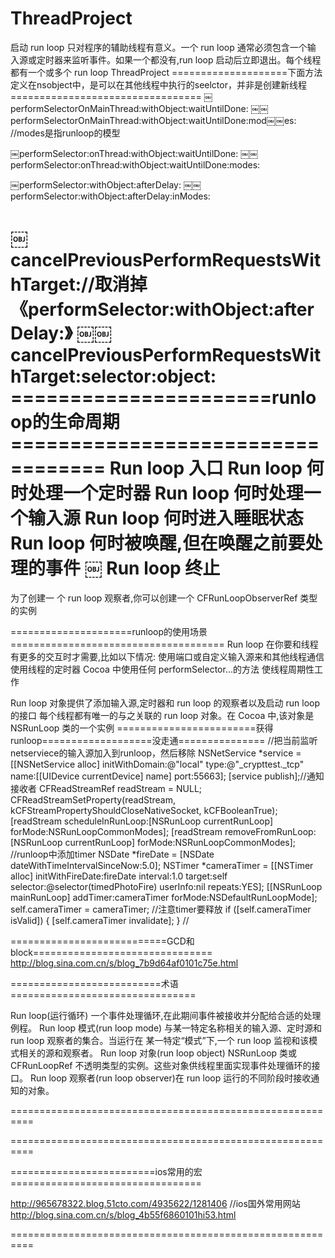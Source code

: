 ThreadProject
=============
启动 run loop 只对程序的辅助线程有意义。一个 run loop 通常必须包含一个输 入源或定时器来监听事件。如果一个都没有,run loop 启动后立即退出。每个线程都有一个或多个 run loop
ThreadProject
====================下面方法定义在nsobject中，是可以在其他线程中执行的seelctor，并非是创建新线程=================================
￼performSelectorOnMainThread:withObject:waitUntilDone:
￼￼performSelectorOnMainThread:withObject:waitUntilDone:mod￼￼es:          //modes是指runloop的模型

￼performSelector:onThread:withObject:waitUntilDone:
￼￼performSelector:onThread:withObject:waitUntilDone:modes:

￼performSelector:withObject:afterDelay:
￼￼performSelector:withObject:afterDelay:inModes:

￼cancelPreviousPerformRequestsWithTarget://取消掉《performSelector:withObject:afterDelay:》
￼￼cancelPreviousPerformRequestsWithTarget:selector:object:
======================runloop的生命周期==================================
 Run loop 入口
 Run loop 何时处理一个定时器
 Run loop 何时处理一个输入源
 Run loop 何时进入睡眠状态
 Run loop 何时被唤醒,但在唤醒之前要处理的事件
￼ Run loop 终止
==========================================================
为了创建一 个 run loop 观察者,你可以创建一个 CFRunLoopObserverRef 类型的实例



=====================runloop的使用场景=====================================
Run loop 在你要和线程有更多的交互时才需要,比如以下情况:
 使用端口或自定义输入源来和其他线程通信
 使用线程的定时器
 Cocoa 中使用任何 performSelector...的方法
 使线程周期性工作


Run loop 对象提供了添加输入源,定时器和 run loop 的观察者以及启动 run loop 的接口
每个线程都有唯一的与之关联的 run loop 对象。在 Cocoa 中,该对象是 NSRunLoop 类的一个实例
========================获得runloop===================没走通===============
//把当前监听netserviece的输入源加入到runloop，然后移除
    NSNetService *service = [[NSNetService alloc] initWithDomain:@"local" type:@"_crypttest._tcp" name:[[UIDevice currentDevice] name] port:55663];
    [service publish];//通知接收者
    CFReadStreamRef readStream = NULL;
    CFReadStreamSetProperty(readStream, kCFStreamPropertyShouldCloseNativeSocket, kCFBooleanTrue);
    [readStream scheduleInRunLoop:[NSRunLoop currentRunLoop] forMode:NSRunLoopCommonModes];
    [readStream removeFromRunLoop:[NSRunLoop currentRunLoop] forMode:NSRunLoopCommonModes];
//runloop中添加timer
    NSDate *fireDate = [NSDate dateWithTimeIntervalSinceNow:5.0];
    NSTimer *cameraTimer = [[NSTimer alloc] initWithFireDate:fireDate interval:1.0 target:self selector:@selector(timedPhotoFire) userInfo:nil repeats:YES];
    [[NSRunLoop mainRunLoop] addTimer:cameraTimer forMode:NSDefaultRunLoopMode];
    self.cameraTimer = cameraTimer;
        //注意timer要释放
    if ([self.cameraTimer isValid])
    {
        [self.cameraTimer invalidate];
    }
//

===========================GCD和block===============================
http://blog.sina.com.cn/s/blog_7b9d64af0101c75e.html



==========================术语================================

Run loop(运行循环) 一个事件处理循环,在此期间事件被接收并分配给合适的处理例程。
 Run loop 模式(run loop mode)
与某一特定名称相关的输入源、定时源和 run loop 观察者的集合。当运行在 某一特定“模式”下,一个 run loop 监视和该模式相关的源和观察者。
 Run loop 对象(run loop object)
NSRunLoop 类或 CFRunLoopRef 不透明类型的实例。这些对象供线程里面实现事件处理循环的接口。
 Run loop 观察者(run loop observer)在 run loop 运行的不同阶段时接收通知的对象。


==========================================================




==========================================================



=========================ios常用的宏=================================

http://965678322.blog.51cto.com/4935622/1281406
//ios国外常用网站
http://blog.sina.com.cn/s/blog_4b55f6860101hi53.html

==========================================================